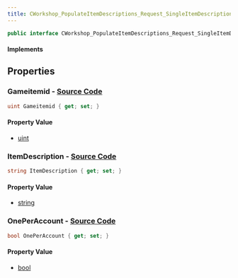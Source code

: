 ```yaml
---
title: CWorkshop_PopulateItemDescriptions_Request_SingleItemDescription
---
```


```csharp
public interface CWorkshop_PopulateItemDescriptions_Request_SingleItemDescription : ITypedProtobuf<CWorkshop_PopulateItemDescriptions_Request_SingleItemDescription>, INativeHandle
```

#### Implements

## Properties

### **Gameitemid** - [Source Code](https://github.com/swiftly-solution/swiftlys2/blob/main/managed/src/SwiftlyS2.Generated/Protobufs/Interfaces/CWorkshop_PopulateItemDescriptions_Request_SingleItemDescription.cs#L13)

```csharp
uint Gameitemid { get; set; }
```

#### Property Value

- [uint](https://learn.microsoft.com/dotnet/api/system.uint32)

### **ItemDescription** - [Source Code](https://github.com/swiftly-solution/swiftlys2/blob/main/managed/src/SwiftlyS2.Generated/Protobufs/Interfaces/CWorkshop_PopulateItemDescriptions_Request_SingleItemDescription.cs#L16)

```csharp
string ItemDescription { get; set; }
```

#### Property Value

- [string](https://learn.microsoft.com/dotnet/api/system.string)

### **OnePerAccount** - [Source Code](https://github.com/swiftly-solution/swiftlys2/blob/main/managed/src/SwiftlyS2.Generated/Protobufs/Interfaces/CWorkshop_PopulateItemDescriptions_Request_SingleItemDescription.cs#L19)

```csharp
bool OnePerAccount { get; set; }
```

#### Property Value

- [bool](https://learn.microsoft.com/dotnet/api/system.boolean)

